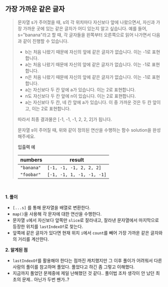 ## 가장 가까운 같은 글자

> 문자열 s가 주어졌을 때, s의 각 위치마다 자신보다 앞에 나왔으면서, 자신과 가장 가까운 곳에 있는 같은 글자가 어디 있는지 알고 싶습니다.
> 예를 들어, s="banana"라고 할 때, 각 글자들을 왼쪽부터 오른쪽으로 읽어 나가면서 다음과 같이 진행할 수 있습니다.
>
> - b는 처음 나왔기 때문에 자신의 앞에 같은 글자가 없습니다. 이는 -1로 표현합니다.
> - a는 처음 나왔기 때문에 자신의 앞에 같은 글자가 없습니다. 이는 -1로 표현합니다.
> - n은 처음 나왔기 때문에 자신의 앞에 같은 글자가 없습니다. 이는 -1로 표현합니다.
> - a는 자신보다 두 칸 앞에 a가 있습니다. 이는 2로 표현합니다.
> - n도 자신보다 두 칸 앞에 n이 있습니다. 이는 2로 표현합니다.
> - a는 자신보다 두 칸, 네 칸 앞에 a가 있습니다. 이 중 가까운 것은 두 칸 앞이고, 이는 2로 표현합니다.
>
> 따라서 최종 결과물은 [-1, -1, -1, 2, 2, 2]가 됩니다.
>
> 문자열 s이 주어질 때, 위와 같이 정의된 연산을 수행하는 함수 solution을 완성해주세요.
>
> **입출력 예**
>
> | numbers    | result                    |
> | ---------- | ------------------------- |
> | `"banana"` | `[-1, -1, -1, 2, 2, 2]`   |
> | `"foobar"` | `[-1, -1, 1, -1, -1, -1]` |

<br>

**1. 풀이**

- `[...s]` 를 통해 문자열을 배열로 변환한다.
- `map()`을 사용해 각 문자에 대한 연산을 수행한다.
- 문자열 `s`에서 자신보다 앞쪽만 `slice`로 잘라내고, 잘라낸 문자열에서 마지막으로 등장한 위치를 `lastIndexOf`로 찾는다.
- 앞쪽에 같은 글자가 있다면 현재 위치 `i`에서 `count`를 빼어 가장 가까운 같은 글자와의 거리를 계산한다.

**2. 알게된 점**

- `lastIndexOf`를 활용해야 한다는 점까진 캐치했지만 그 이후 풀이가 어려워서 다른 사람의 풀이를 참고하며 풀었다. 풀었다고 하긴 좀 그렇고 이해했다.
- 지금까지 풀었던 문제중에 제일 난해했던 것 같다.. 풀이법 조차 생각이 안 났던 최초의 문제.. 아닌가 두번 짼가..?
